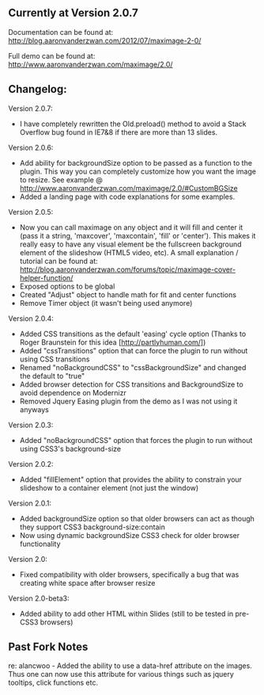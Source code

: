 ## Currently at Version 2.0.7

Documentation can be found at:
http://blog.aaronvanderzwan.com/2012/07/maximage-2-0/

Full demo can be found at:
http://www.aaronvanderzwan.com/maximage/2.0/

## Changelog:

Version 2.0.7:
* I have completely rewritten the Old.preload() method to avoid a Stack Overflow bug found in IE7&8 if there are more than 13 slides.

Version 2.0.6:
* Add ability for backgroundSize option to be passed as a function to the plugin.  This way you can completely customize how you want the image to resize.  See example @ http://www.aaronvanderzwan.com/maximage/2.0/#CustomBGSize
* Added a landing page with code explanations for some examples.

Version 2.0.5:
* Now you can call maximage on any object and it will fill and center it (pass it a string, 'maxcover', 'maxcontain', 'fill' or 'center').  This makes it really easy to have any visual element be the fullscreen background element of the slideshow (HTML5 video, etc). A small explanation / tutorial can be found at: http://blog.aaronvanderzwan.com/forums/topic/maximage-cover-helper-function/
* Exposed options to be global
* Created "Adjust" object to handle math for fit and center functions
* Remove Timer object (it wasn't being used anymore)

Version 2.0.4:
* Added CSS transitions as the default 'easing' cycle option (Thanks to Roger Braunstein for this idea [http://partlyhuman.com/])
* Added "cssTransitions" option that can force the plugin to run without using CSS transitions
* Renamed "noBackgroundCSS" to "cssBackgroundSize" and changed the default to "true"
* Added browser detection for CSS transitions and BackgroundSize to avoid dependence on Modernizr
* Removed Jquery Easing plugin from the demo as I was not using it anyways

Version 2.0.3:
* Added "noBackgroundCSS" option that forces the plugin to run without using CSS3's background-size

Version 2.0.2:
* Added "fillElement" option that provides the ability to constrain your slideshow to a container element (not just the window)

Version 2.0.1: 
* Added backgroundSize option so that older browsers can act as though they support CSS3 background-size:contain
* Now using dynamic backgroundSize CSS3 check for older browser functionality

Version 2.0:
* Fixed compatibility with older browsers, specifically a bug that was creating white space after browser resize

Version 2.0-beta3:
* Added ability to add other HTML within Slides (still to be tested in pre-CSS3 browsers)

## Past Fork Notes
re: alancwoo - Added the ability to use a data-href attribute on the images. Thus one can now use this attribute for various things such as jquery tooltips, click functions etc.